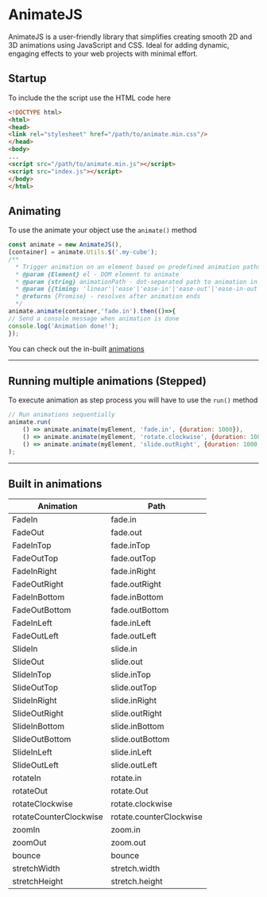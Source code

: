 # AnimateJS
AnimateJS is a user-friendly library that simplifies creating smooth 2D and 3D animations using JavaScript and CSS. Ideal for adding dynamic, engaging effects to your web projects with minimal effort.

## Startup
To include the the script use the HTML code here
```html
<!DOCTYPE html>
<html>
<head>
<link rel="stylesheet" href="/path/to/animate.min.css"/>
</head>
<body>
...
<script src="/path/to/animate.min.js"></script>
<script src="index.js"></script>
</body>
</html>
```

## Animating
To use the animate your object use the `animate()` method
```js
const animate = new AnimateJS(),
[container] = animate.Utils.$('.my-cube');
/**
  * Trigger animation on an element based on predefined animation paths
  * @param {Element} el - DOM element to animate
  * @param {string} animationPath - dot-separated path to animation in Animations
  * @param {{timing: 'linear'|'ease'|'ease-in'|'ease-out'|'ease-in-out'|'cubic-bezier(n,n,n,n)', duration: number, delay: number, count: number, direction: 'normal'|'reverse'|'alternate'|'alternate-reverse' , mode: 'none'|'forwards'|'backwards'|'both'}} options - animation options like duration, delay etc.
  * @returns {Promise} - resolves after animation ends
  */
animate.animate(container,'fade.in').then(()=>{
// Send a console message when animation is done
console.log('Animation done!');
});
```
You can check out the in-built [animations](#built-in-animations)

***

## Running multiple animations (Stepped)
To execute animation as step process you will have to use the `run()` method
```js
// Run animations sequentially
animate.run(
    () => animate.animate(myElement, 'fade.in', {duration: 1000}),
    () => animate.animate(myElement, 'rotate.clockwise', {duration: 1000, delay: 500}),
    () => animate.animate(myElement, 'slide.outRight', {duration: 1000, delay: 500})
);
```

***

## Built in animations
| Animation | Path |
| --------- | ---- |
| FadeIn    | fade.in |
| FadeOut   | fade.out |
| FadeInTop    | fade.inTop |
| FadeOutTop   | fade.outTop |
| FadeInRight    | fade.inRight |
| FadeOutRight   | fade.outRight |
| FadeInBottom    | fade.inBottom |
| FadeOutBottom   | fade.outBottom |
| FadeInLeft    | fade.inLeft |
| FadeOutLeft   | fade.outLeft |
| SlideIn    | slide.in |
| SlideOut   | slide.out |
| SlideInTop    | slide.inTop |
| SlideOutTop   | slide.outTop |
| SlideInRight    | slide.inRight |
| SlideOutRight   | slide.outRight |
| SlideInBottom    | slide.inBottom |
| SlideOutBottom   | slide.outBottom |
| SlideInLeft    | slide.inLeft |
| SlideOutLeft   | slide.outLeft |
| rotateIn | rotate.in |
| rotateOut | rotate.Out |
| rotateClockwise | rotate.clockwise |
| rotateCounterClockwise | rotate.counterClockwise |
| zoomIn | zoom.in |
| zoomOut | zoom.out |
| bounce | bounce |
| stretchWidth | stretch.width |
| stretchHeight | stretch.height |


